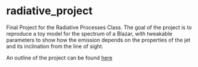 # radiative_project
Final Project for the Radiative Processes Class.
The goal of the project is to reproduce a toy model for the spectrum of a Blazar, 
with tweakable parameters to show how the emission depends on the properties of the jet and 
its inclination from the line of sight.

An outline of the project can be found [here](https://colab.research.google.com/drive/1AyK1ziMVhhf6KXTRsbTPu3JsLB648nqB?usp=sharing)
